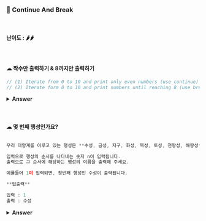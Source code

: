 ### 🎁 Continue And Break

<br>

#### 난이도 : 🌶🌶

<br>

#### ☁︎ 짝수만 출력하기 & 8까지만 출력하기

```javascript
// (1) Iterate from 0 to 10 and print only even numbers (use continue)
// (2) Iterate form 0 to 10 and print numbers until reaching 8 (use break)
```

<details><summary><b>Answer</b></summary>
  <p>
 
 ```javascipt
 //(1) 
for (i = 0; i < 11; i++) {
  if (i % 2 == 1) {
    continue;
  };
  result1 = i;
};
console.log(result1);


//(2) 
for (i = 0; i < 11; i++) {
  if (i == 9) {
    break;
  };
  result2 = i;
};
console.log(result2);
 ```
 
</p>
</details>
<br>
<br>

#### ☁︎ 몇 번째 행성인가요?

```javascript

우리 태양계를 이루고 있는 행성은 **수성, 금성, 지구, 화성, 목성, 토성, 천왕성, 해왕성**으로 총 8개 입니다. 저희는 우리 태양계의 n번째 행성이 무엇인지 알고   싶습니다.

입력으로 행성의 순서를 나타내는 숫자 n이 입력됩니다.
출력으로 그 순서에 해당하는 행성의 이름을 출력해 주세요.

예를들어 1이 입력되면, 첫번째 행성인 수성이 출력됩니다.

**입출력**

입력 : 1
출력 : 수성

````

<details>
<summary><b>Answer</b></summary>

 <p>

```javascript
 
function Planet(num) {
  switch (num) {
    case 1:
      console.log('수성');
      break;
    case 2:
      console.log('금성');
      break;
    case 3:
      console.log('지구');
      break;
    case 4:
      console.log('화성');
      break;
    case 5:
      console.log('목성');
      break;
    case 6:
      console.log('토성');
      break;
    case 7:
      console.log('천왕성');
      break;
    case 8:
      console.log('혜왕성');
      break;
  }
}
```

</p>
</details>
<br>
<br>

